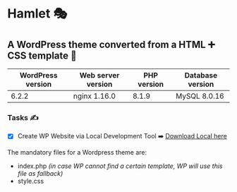 # Hamlet 🎭

## A WordPress theme converted from a HTML ➕ CSS template 🎀 


| WordPress version | Web server version | PHP version | Database version |
| ---               | ---                | ---         | ---              |
| 6.2.2             | nginx 1.16.0       | 8.1.9       | MySQL 8.0.16     |

### Tasks ✍️
- [x] Create WP Website via Local Development Tool :arrow_right: [Download Local here](https://localwp.com/)


The mandatory files for a Wordpress theme are:
- index.php *(in case WP cannot find a certain template, WP will use this file as fallback)*
- style.css 
